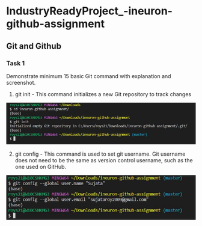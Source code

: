 # IndustryReadyProject_-ineuron-github-assignment

## Git and Github
### Task 1
Demonstrate minimum 15 basic Git command with explanation and screenshot.

1. git init - This command initializes a new Git repository to track changes
 
![git init](https://github.com/Sujata2017/IndustryReadyProject_ineuron_github_assignment/blob/main/src/git1.JPG)

2. git config - This command is used to set git username. Git username does not need to be the same as version control username, such as the one used on GitHub.

![git config](https://github.com/Sujata2017/IndustryReadyProject_ineuron_github_assignment/blob/main/src/git2.JPG)



